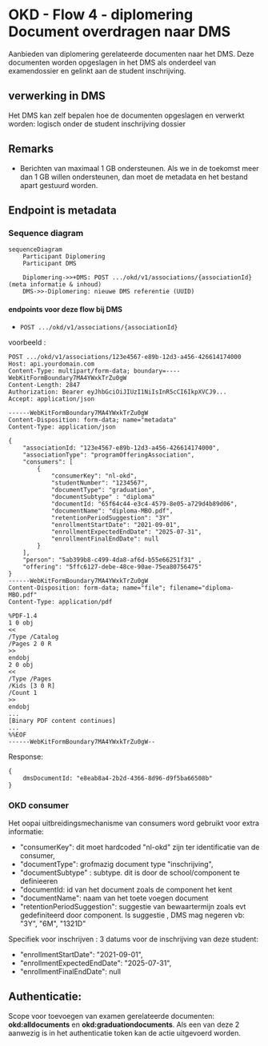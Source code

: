 # OKD - Flow 4 - diplomering Document overdragen naar DMS
Aanbieden van diplomering gerelateerde documenten naar het DMS. Deze documenten worden opgeslagen in het DMS als onderdeel van examendossier en gelinkt aan de student inschrijving.



## verwerking in DMS
Het DMS kan zelf bepalen hoe de documenten opgeslagen en verwerkt worden: logisch onder de student inschrijving dossier

## Remarks
- Berichten van maximaal 1 GB ondersteunen. Als we in de toekomst meer dan 1 GB willen ondersteunen, dan moet de metadata en het bestand apart gestuurd worden.



## Endpoint is metadata
### Sequence diagram
```mermaid
sequenceDiagram
    Participant Diplomering
    Participant DMS

    Diplomering->>+DMS: POST .../okd/v1/associations/{associationId} (meta informatie & inhoud)
    DMS->>-Diplomering: nieuwe DMS referentie (UUID)

```
#### endpoints voor deze flow bij DMS
- `POST .../okd/v1/associations/{associationId}`

voorbeeld :
```
POST .../okd/v1/associations/123e4567-e89b-12d3-a456-426614174000
Host: api.yourdomain.com
Content-Type: multipart/form-data; boundary=----WebKitFormBoundary7MA4YWxkTrZu0gW
Content-Length: 2847
Authorization: Bearer eyJhbGciOiJIUzI1NiIsInR5cCI6IkpXVCJ9...
Accept: application/json

------WebKitFormBoundary7MA4YWxkTrZu0gW
Content-Disposition: form-data; name="metadata"
Content-Type: application/json

{
    "associationId: "123e4567-e89b-12d3-a456-426614174000",
    "associationType": "programOfferingAssociation",
    "consumers": [
        {
            "consumerKey": "nl-okd",
            "studentNumber": "1234567",
            "documentType": "graduation",
            "documentSubtype" : "diploma"
            "documentId: "65f64c44-e3c4-4579-8e05-a729d4b89d06",
            "documentName": "diploma-MBO.pdf",
            "retentionPeriodSuggestion": "3Y"
            "enrollmentStartDate": "2021-09-01", 
            "enrollmentExpectedEndDate": "2025-07-31",
            "enrollmentFinalEndDate": null
        }
    ],
    "person": "5ab399b8-c499-4da8-af6d-b55e66251f31" ,
    "offering": "5ffc6127-debe-48ce-90ae-75ea80756475"
}
------WebKitFormBoundary7MA4YWxkTrZu0gW
Content-Disposition: form-data; name="file"; filename="diploma-MBO.pdf"
Content-Type: application/pdf

%PDF-1.4
1 0 obj
<<
/Type /Catalog
/Pages 2 0 R
>>
endobj
2 0 obj
<<
/Type /Pages
/Kids [3 0 R]
/Count 1
>>
endobj
...
[Binary PDF content continues]
...
%%EOF
------WebKitFormBoundary7MA4YWxkTrZu0gW--

```

Response:
```
{
    dmsDocumentId: "e8eab8a4-2b2d-4366-8d96-d9f5ba66508b"
}
```

### OKD consumer
Het oopai uitbreidingsmechanisme van consumers word gebruikt voor extra informatie:
* "consumerKey": dit moet hardcoded "nl-okd" zijn ter identificatie van de consumer,
* "documentType": grofmazig document type "inschrijving",
* "documentSubtype" : subtype. dit is door de school/component te definieeren
* "documentId: id van het document zoals de component het kent
* "documentName": naam van het toete voegen document
* "retentionPeriodSuggestion": suggestie van bewaartermijn zoals evt gedefiniteerd door component. Is suggestie , DMS mag negeren vb: "3Y", "6M", "1321D"

Specifiek voor inschrijven : 3 datums voor de inschrijving van deze student:
* "enrollmentStartDate": "2021-09-01", 
* "enrollmentExpectedEndDate": "2025-07-31",
* "enrollmentFinalEndDate": null

## Authenticatie:

Scope voor toevoegen van examen gerelateerde documenten: **okd:alldocuments** en **okd:graduationdocuments**.
Als een van deze 2 aanwezig is in het authenticatie token kan de actie uitgevoerd worden.
